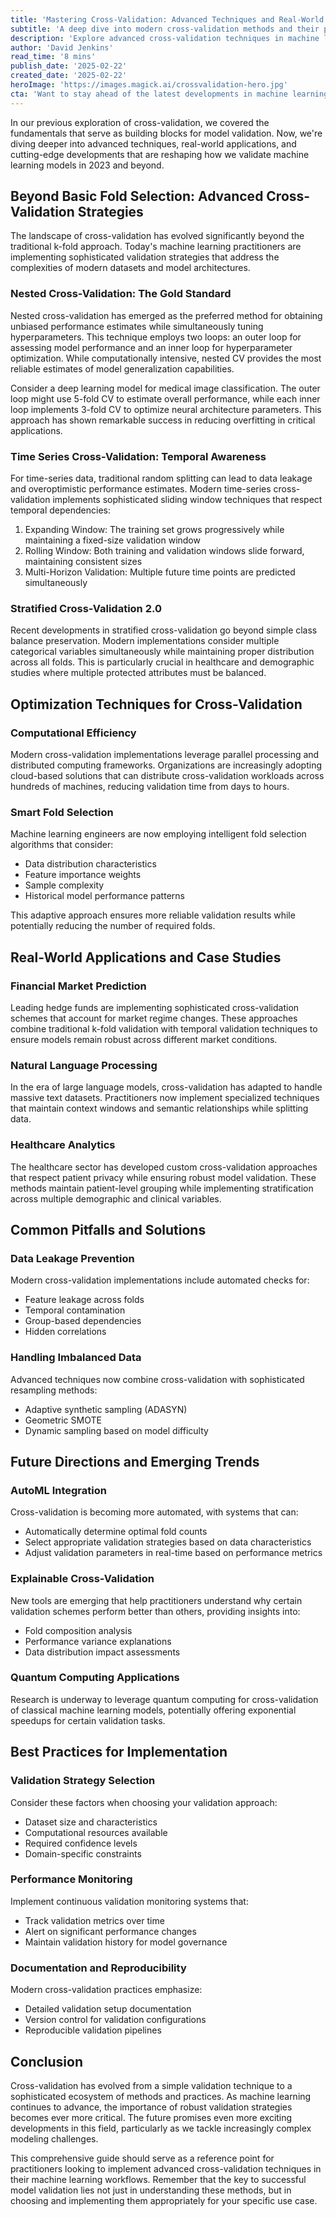 ```yaml
---
title: 'Mastering Cross-Validation: Advanced Techniques and Real-World Applications (Part 2)'
subtitle: 'A deep dive into modern cross-validation methods and their practical applications in machine learning'
description: 'Explore advanced cross-validation techniques in machine learning, from nested CV to quantum computing applications. Learn how modern practitioners are implementing sophisticated validation strategies for complex datasets and model architectures, with real-world applications in finance, healthcare, and NLP.'
author: 'David Jenkins'
read_time: '8 mins'
publish_date: '2025-02-22'
created_date: '2025-02-22'
heroImage: 'https://images.magick.ai/crossvalidation-hero.jpg'
cta: 'Want to stay ahead of the latest developments in machine learning validation techniques? Follow us on LinkedIn for regular updates on cross-validation best practices, industry applications, and emerging trends in ML model validation.'
---
```


In our previous exploration of cross-validation, we covered the fundamentals that serve as building blocks for model validation. Now, we're diving deeper into advanced techniques, real-world applications, and cutting-edge developments that are reshaping how we validate machine learning models in 2023 and beyond.

## Beyond Basic Fold Selection: Advanced Cross-Validation Strategies

The landscape of cross-validation has evolved significantly beyond the traditional k-fold approach. Today's machine learning practitioners are implementing sophisticated validation strategies that address the complexities of modern datasets and model architectures.

### Nested Cross-Validation: The Gold Standard

Nested cross-validation has emerged as the preferred method for obtaining unbiased performance estimates while simultaneously tuning hyperparameters. This technique employs two loops: an outer loop for assessing model performance and an inner loop for hyperparameter optimization. While computationally intensive, nested CV provides the most reliable estimates of model generalization capabilities.

Consider a deep learning model for medical image classification. The outer loop might use 5-fold CV to estimate overall performance, while each inner loop implements 3-fold CV to optimize neural architecture parameters. This approach has shown remarkable success in reducing overfitting in critical applications.

### Time Series Cross-Validation: Temporal Awareness

For time-series data, traditional random splitting can lead to data leakage and overoptimistic performance estimates. Modern time-series cross-validation implements sophisticated sliding window techniques that respect temporal dependencies:

1. Expanding Window: The training set grows progressively while maintaining a fixed-size validation window
2. Rolling Window: Both training and validation windows slide forward, maintaining consistent sizes
3. Multi-Horizon Validation: Multiple future time points are predicted simultaneously

### Stratified Cross-Validation 2.0

Recent developments in stratified cross-validation go beyond simple class balance preservation. Modern implementations consider multiple categorical variables simultaneously while maintaining proper distribution across all folds. This is particularly crucial in healthcare and demographic studies where multiple protected attributes must be balanced.

## Optimization Techniques for Cross-Validation

### Computational Efficiency

Modern cross-validation implementations leverage parallel processing and distributed computing frameworks. Organizations are increasingly adopting cloud-based solutions that can distribute cross-validation workloads across hundreds of machines, reducing validation time from days to hours.

### Smart Fold Selection

Machine learning engineers are now employing intelligent fold selection algorithms that consider:
- Data distribution characteristics
- Feature importance weights
- Sample complexity
- Historical model performance patterns

This adaptive approach ensures more reliable validation results while potentially reducing the number of required folds.

## Real-World Applications and Case Studies

### Financial Market Prediction

Leading hedge funds are implementing sophisticated cross-validation schemes that account for market regime changes. These approaches combine traditional k-fold validation with temporal validation techniques to ensure models remain robust across different market conditions.

### Natural Language Processing

In the era of large language models, cross-validation has adapted to handle massive text datasets. Practitioners now implement specialized techniques that maintain context windows and semantic relationships while splitting data.

### Healthcare Analytics

The healthcare sector has developed custom cross-validation approaches that respect patient privacy while ensuring robust model validation. These methods maintain patient-level grouping while implementing stratification across multiple demographic and clinical variables.

## Common Pitfalls and Solutions

### Data Leakage Prevention

Modern cross-validation implementations include automated checks for:
- Feature leakage across folds
- Temporal contamination
- Group-based dependencies
- Hidden correlations

### Handling Imbalanced Data

Advanced techniques now combine cross-validation with sophisticated resampling methods:
- Adaptive synthetic sampling (ADASYN)
- Geometric SMOTE
- Dynamic sampling based on model difficulty

## Future Directions and Emerging Trends

### AutoML Integration

Cross-validation is becoming more automated, with systems that can:
- Automatically determine optimal fold counts
- Select appropriate validation strategies based on data characteristics
- Adjust validation parameters in real-time based on performance metrics

### Explainable Cross-Validation

New tools are emerging that help practitioners understand why certain validation schemes perform better than others, providing insights into:
- Fold composition analysis
- Performance variance explanations
- Data distribution impact assessments

### Quantum Computing Applications

Research is underway to leverage quantum computing for cross-validation of classical machine learning models, potentially offering exponential speedups for certain validation tasks.

## Best Practices for Implementation

### Validation Strategy Selection

Consider these factors when choosing your validation approach:
- Dataset size and characteristics
- Computational resources available
- Required confidence levels
- Domain-specific constraints

### Performance Monitoring

Implement continuous validation monitoring systems that:
- Track validation metrics over time
- Alert on significant performance changes
- Maintain validation history for model governance

### Documentation and Reproducibility

Modern cross-validation practices emphasize:
- Detailed validation setup documentation
- Version control for validation configurations
- Reproducible validation pipelines

## Conclusion

Cross-validation has evolved from a simple validation technique to a sophisticated ecosystem of methods and practices. As machine learning continues to advance, the importance of robust validation strategies becomes ever more critical. The future promises even more exciting developments in this field, particularly as we tackle increasingly complex modeling challenges.

This comprehensive guide should serve as a reference point for practitioners looking to implement advanced cross-validation techniques in their machine learning workflows. Remember that the key to successful model validation lies not just in understanding these methods, but in choosing and implementing them appropriately for your specific use case.